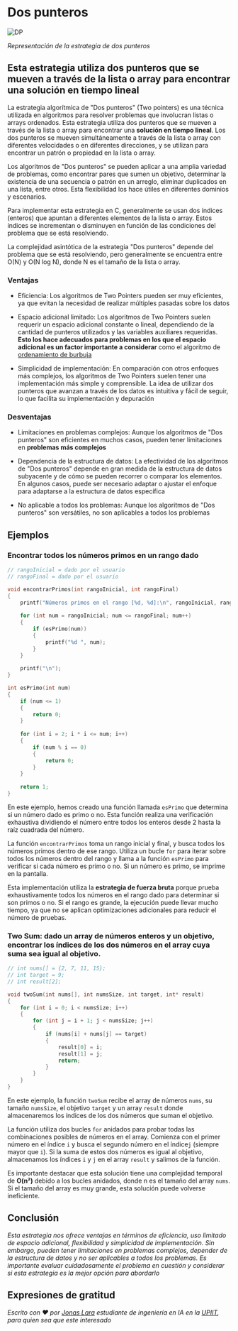 # Dos punteros

![DP](/01.-Sources/Images/DP.png)

_Representación de la estrategia de dos punteros_

## Esta estrategia utiliza dos punteros que se mueven a través de la lista o array para encontrar una solución en tiempo lineal

La estrategia algorítmica de "Dos punteros" (Two pointers) es una técnica utilizada en algoritmos para resolver problemas que involucran listas o arrays ordenados. Esta estrategia utiliza dos punteros que se mueven a través de la lista o array para encontrar una **solución en tiempo lineal**. Los dos punteros se mueven simultáneamente a través de la lista o array con diferentes velocidades o en diferentes direcciones, y se utilizan para encontrar un patrón o propiedad en la lista o array.

Los algoritmos de "Dos punteros" se pueden aplicar a una amplia variedad de problemas, como encontrar pares que sumen un objetivo, determinar la existencia de una secuencia o patrón en un arreglo, eliminar duplicados en una lista, entre otros. Esta flexibilidad los hace útiles en diferentes dominios y escenarios.

Para implementar esta estrategia en C, generalmente se usan dos índices (enteros) que apuntan a diferentes elementos de la lista o array. Estos índices se incrementan o disminuyen en función de las condiciones del problema que se está resolviendo.

La complejidad asintótica de la estrategia "Dos punteros" depende del problema que se está resolviendo, pero generalmente se encuentra entre O(N) y O(N log N), donde N es el tamaño de la lista o array.

### Ventajas

- Eficiencia: Los algoritmos de Two Pointers pueden ser muy eficientes, ya que evitan la necesidad de realizar múltiples pasadas sobre los datos

- Espacio adicional limitado: Los algoritmos de Two Pointers suelen requerir un espacio adicional constante o lineal, dependiendo de la cantidad de punteros utilizados y las variables auxiliares requeridas. **Esto los hace adecuados para problemas en los que el espacio adicional es un factor importante a considerar** como el algoritmo de [ordenamiento de burbuja](www.geeksforgeeks.org/bubble-sort/)


- Simplicidad de implementación: En comparación con otros enfoques más complejos, los algoritmos de Two Pointers suelen tener una implementación más simple y comprensible. La idea de utilizar dos punteros que avanzan a través de los datos es intuitiva y fácil de seguir, lo que facilita su implementación y depuración


### Desventajas

- Limitaciones en problemas complejos: Aunque los algoritmos de "Dos punteros" son eficientes en muchos casos, pueden tener limitaciones en **problemas más complejos**

- Dependencia de la estructura de datos: La efectividad de los algoritmos de "Dos punteros" depende en gran medida de la estructura de datos subyacente y de cómo se pueden recorrer o comparar los elementos. En algunos casos, puede ser necesario adaptar o ajustar el enfoque para adaptarse a la estructura de datos específica

- No aplicable a todos los problemas: Aunque los algoritmos de "Dos punteros" son versátiles, no son aplicables a todos los problemas

## Ejemplos

### Encontrar todos los números primos en un rango dado

```c
// rangoInicial = dado por el usuario
// rangoFinal = dado por el usuario

void encontrarPrimos(int rangoInicial, int rangoFinal) 
{
    printf("Números primos en el rango [%d, %d]:\n", rangoInicial, rangoFinal);
    
    for (int num = rangoInicial; num <= rangoFinal; num++) 
    {
        if (esPrimo(num)) 
        {
            printf("%d ", num);
        }
    }
    
    printf("\n");
}

int esPrimo(int num) 
{
    if (num <= 1) 
    {
        return 0;
    }
    
    for (int i = 2; i * i <= num; i++) 
    {
        if (num % i == 0) 
        {
            return 0;
        }
    }
    
    return 1;
}
```

En este ejemplo, hemos creado una función llamada `esPrimo` que determina si un número dado es primo o no. Esta función realiza una verificación exhaustiva dividiendo el número entre todos los enteros desde 2 hasta la raíz cuadrada del número.

La función `encontrarPrimos` toma un rango inicial y final, y busca todos los números primos dentro de ese rango. Utiliza un bucle `for` para iterar sobre todos los números dentro del rango y llama a la función `esPrimo` para verificar si cada número es primo o no. Si un número es primo, se imprime en la pantalla.

Esta implementación utiliza la **estrategia de fuerza bruta** porque prueba exhaustivamente todos los números en el rango dado para determinar si son primos o no. Si el rango es grande, la ejecución puede llevar mucho tiempo, ya que no se aplican optimizaciones adicionales para reducir el número de pruebas.


### Two Sum: dado un array de números enteros y un objetivo, encontrar los índices de los dos números en el array cuya suma sea igual al objetivo.

```c
// int nums[] = {2, 7, 11, 15};
// int target = 9;
// int result[2];

void twoSum(int nums[], int numsSize, int target, int* result) 
{
    for (int i = 0; i < numsSize; i++) 
    {
        for (int j = i + 1; j < numsSize; j++) 
        {
            if (nums[i] + nums[j] == target) 
            {
                result[0] = i;
                result[1] = j;
                return;
            }
        }
    }
}
```

En este ejemplo, la función `twoSum` recibe el array de números `nums`, su tamaño `numsSize`, el objetivo `target` y un array `result` donde almacenaremos los índices de los dos números que suman el objetivo.

La función utiliza dos bucles `for` anidados para probar todas las combinaciones posibles de números en el array. Comienza con el primer número en el índice `i` y busca el segundo número en el índice`j` (siempre mayor que `i`). Si la suma de estos dos números es igual al objetivo, almacenamos los índices `i` y `j` en el array `result` y salimos de la función.

Es importante destacar que esta solución tiene una complejidad temporal de **O(n²)** debido a los bucles anidados, donde n es el tamaño del array `nums`. Si el tamaño del array es muy grande, esta solución puede volverse ineficiente.

## Conclusión

_Esta estrategia nos ofrece ventajas en términos de eficiencia, uso limitado de espacio adicional, flexibilidad y simplicidad de implementación. Sin embargo, pueden tener limitaciones en problemas complejos, depender de la estructura de datos y no ser aplicables a todos los problemas. Es importante evaluar cuidadosamente el problema en cuestión y considerar si esta estrategia es la mejor opción para abordarlo_

## Expresiones de gratitud

_Escrito con ❤️ por [Jonas Lara](https://medium.com/@jonas_lara) estudiante de ingeniería en IA en la [UPIIT](https://www.upiit.ipn.mx/), para quien sea que este interesado_